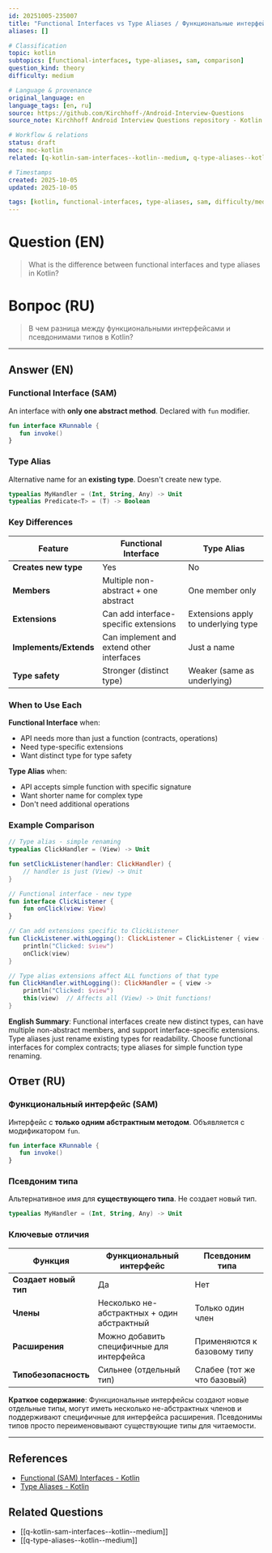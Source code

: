 ```yaml
---
id: 20251005-235007
title: "Functional Interfaces vs Type Aliases / Функциональные интерфейсы vs псевдонимы типов"
aliases: []

# Classification
topic: kotlin
subtopics: [functional-interfaces, type-aliases, sam, comparison]
question_kind: theory
difficulty: medium

# Language & provenance
original_language: en
language_tags: [en, ru]
source: https://github.com/Kirchhoff-/Android-Interview-Questions
source_note: Kirchhoff Android Interview Questions repository - Kotlin Batch 2

# Workflow & relations
status: draft
moc: moc-kotlin
related: [q-kotlin-sam-interfaces--kotlin--medium, q-type-aliases--kotlin--medium]

# Timestamps
created: 2025-10-05
updated: 2025-10-05

tags: [kotlin, functional-interfaces, type-aliases, sam, difficulty/medium]
---
```


# Question (EN)
> What is the difference between functional interfaces and type aliases in Kotlin?

# Вопрос (RU)
> В чем разница между функциональными интерфейсами и псевдонимами типов в Kotlin?

---

## Answer (EN)

### Functional Interface (SAM)

An interface with **only one abstract method**. Declared with `fun` modifier.

```kotlin
fun interface KRunnable {
   fun invoke()
}
```

### Type Alias

Alternative name for an **existing type**. Doesn't create new type.

```kotlin
typealias MyHandler = (Int, String, Any) -> Unit
typealias Predicate<T> = (T) -> Boolean
```

### Key Differences

| Feature | Functional Interface | Type Alias |
|---------|---------------------|------------|
| **Creates new type** | Yes | No |
| **Members** | Multiple non-abstract + one abstract | One member only |
| **Extensions** | Can add interface-specific extensions | Extensions apply to underlying type |
| **Implements/Extends** | Can implement and extend other interfaces | Just a name |
| **Type safety** | Stronger (distinct type) | Weaker (same as underlying) |

### When to Use Each

**Functional Interface** when:
- API needs more than just a function (contracts, operations)
- Need type-specific extensions
- Want distinct type for type safety

**Type Alias** when:
- API accepts simple function with specific signature
- Want shorter name for complex type
- Don't need additional operations

### Example Comparison

```kotlin
// Type alias - simple renaming
typealias ClickHandler = (View) -> Unit

fun setClickListener(handler: ClickHandler) {
    // handler is just (View) -> Unit
}

// Functional interface - new type
fun interface ClickListener {
    fun onClick(view: View)
}

// Can add extensions specific to ClickListener
fun ClickListener.withLogging(): ClickListener = ClickListener { view ->
    println("Clicked: $view")
    onClick(view)
}

// Type alias extensions affect ALL functions of that type
fun ClickHandler.withLogging(): ClickHandler = { view ->
    println("Clicked: $view")
    this(view)  // Affects all (View) -> Unit functions!
}
```

**English Summary**: Functional interfaces create new distinct types, can have multiple non-abstract members, and support interface-specific extensions. Type aliases just rename existing types for readability. Choose functional interfaces for complex contracts; type aliases for simple function type renaming.

## Ответ (RU)

### Функциональный интерфейс (SAM)

Интерфейс с **только одним абстрактным методом**. Объявляется с модификатором `fun`.

```kotlin
fun interface KRunnable {
   fun invoke()
}
```

### Псевдоним типа

Альтернативное имя для **существующего типа**. Не создает новый тип.

```kotlin
typealias MyHandler = (Int, String, Any) -> Unit
```

### Ключевые отличия

| Функция | Функциональный интерфейс | Псевдоним типа |
|---------|--------------------------|----------------|
| **Создает новый тип** | Да | Нет |
| **Члены** | Несколько не-абстрактных + один абстрактный | Только один член |
| **Расширения** | Можно добавить специфичные для интерфейса | Применяются к базовому типу |
| **Типобезопасность** | Сильнее (отдельный тип) | Слабее (тот же что базовый) |

**Краткое содержание**: Функциональные интерфейсы создают новые отдельные типы, могут иметь несколько не-абстрактных членов и поддерживают специфичные для интерфейса расширения. Псевдонимы типов просто переименовывают существующие типы для читаемости.

---

## References
- [Functional (SAM) Interfaces - Kotlin](https://kotlinlang.org/docs/fun-interfaces.html)
- [Type Aliases - Kotlin](https://kotlinlang.org/docs/type-aliases.html)

## Related Questions
- [[q-kotlin-sam-interfaces--kotlin--medium]]
- [[q-type-aliases--kotlin--medium]]
